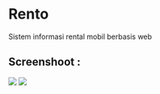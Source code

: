 # Rento

Sistem informasi rental mobil berbasis web

## Screenshoot :

<img src="https://github.com/fgasyz/weshop-electronic-store/blob/master/Screenshot%202024-01-16%20155749.png"/>
<img src="https://github.com/fgasyz/weshop-electronic-store/blob/master/Screenshot%202024-01-16%20160056.png"/>